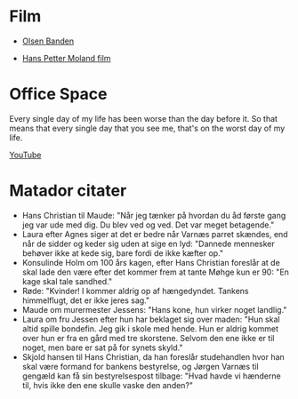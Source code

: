 # Film

- [Olsen Banden](olsen_banden/)

- [Hans Petter Moland film](hans_petter_moland/)

# Office Space

Every single day of my life has been worse than the day before it. So that means that every single day that you see me, that's on the worst day of my life.

[YouTube](https://youtu.be/-81WdyD-8Ro)

# Matador citater

- Hans Christian til Maude: "Når jeg tænker på hvordan du åd første gang jeg var ude med dig. Du blev ved og ved. Det var meget betagende."
- Laura efter Agnes siger at det er bedre når Varnæs parret skændes, end når de sidder og keder sig uden at sige en lyd: "Dannede mennesker behøver ikke at kede sig, bare fordi de ikke kæfter op."
- Konsulinde Holm om 100 års kagen, efter Hans Christian foreslår at de skal lade den være efter det kommer frem at tante Møhge kun er 90: "En kage skal tale sandhed." 
- Røde: "Kvinder! I kommer aldrig op af hængedyndet. Tankens himmelflugt, det er ikke jeres sag."
- Maude om murermester Jessens: "Hans kone, hun virker noget landlig." 
- Laura om fru Jessen efter hun har beklaget sig over maden: "Hun skal altid spille bondefin. Jeg gik i skole med hende. Hun er aldrig kommet over hun er fra en gård med tre skorstene. Selvom den ene ikke er til noget, men bare er sat på for synets skyld."
- Skjold hansen til Hans Christian, da han foreslår studehandlen hvor han skal være formand for bankens bestyrelse, og Jørgen Varnæs til gengæld kan få sin bestyrelsespost tilbage: "Hvad havde vi hænderne til, hvis ikke den ene skulle vaske den anden?"